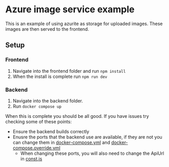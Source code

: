 # Azure image service example
This is an example of using azurite as storage for uploaded images. These images are then served to the frontend.

## Setup

### Frontend
1. Navigate into the frontend folder and run `npm install`
2. When the install is complete run `npm run dev`

### Backend
1. Navigate into the backend folder. 
2. Run `docker compose up`

When this is complete you should be all good. If you have issues try checking some of these points:
- Ensure the backend builds correctly
- Enusre the ports that the backend use are available, if they are not you can change them in [docker-compose.yml](\backend\docker-compose.yml) and [docker-compose.override.yml](\backend\docker-compose.override.yml)
    - When changing these ports, you will also need to change the ApiUrl in [const.js](frontend\src\const.js)